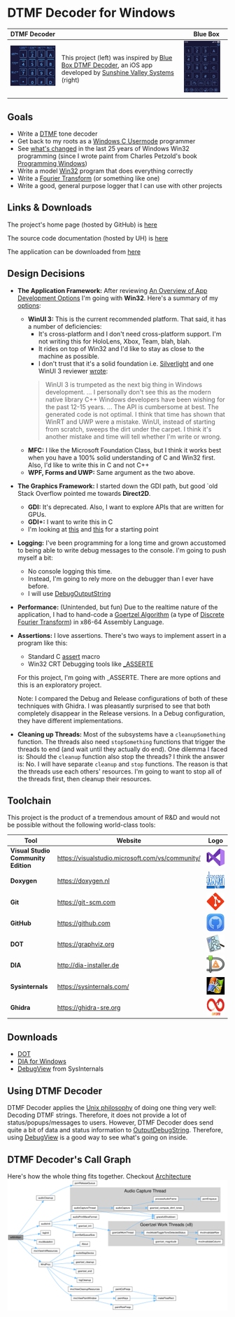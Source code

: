 DTMF Decoder for Windows
========================

| DTMF Decoder                                                                                                                    |                                                                                                                                                                                                                                     | Blue Box                                                                                                                  |
|---------------------------------------------------------------------------------------------------------------------------------|-------------------------------------------------------------------------------------------------------------------------------------------------------------------------------------------------------------------------------------|---------------------------------------------------------------------------------------------------------------------------|
| <img src="images/DTMF_Decoder_Windows.png" style="width:200px; float: top; margin: 0 10px 10px 0;" alt="DTMF Decoder Windows"/> | This project (left) was inspired by [Blue Box DTMF Decoder](https://apps.apple.com/us/app/blue-box/id391832739), an iOS app developed by [Sunshine Valley Systems](http://www.sunshinevalleysystems.com/BlueBox/index.html) (right) | <img src="images/DTMF_Decoder_iOS.PNG" style="width:200px; float: right; margin: 0 10px 10px 0;" alt="DTMF Decoder iOS"/> |


## Goals
- Write a [DTMF](https://en.wikipedia.org/wiki/Dual-tone_multi-frequency_signaling)
  tone decoder
- Get back to my roots as a [Windows C Usermode](https://en.wikipedia.org/wiki/Windows_API)
  programmer
- See [what's changed](https://stackoverflow.com/questions/3121538/how-has-windows-api-changed-in-the-last-10-years)
  in the last 25 years of Windows Win32 programming (since I wrote paint from
  Charles Petzold's book [Programming Windows](https://www.amazon.com/Programming-Windows%C2%AE-Fifth-Developer-Reference/dp/157231995X))
- Write a model [Win32](https://learn.microsoft.com/en-us/windows/win32/) program
  that does everything correctly
- Write a [Fourier Transform](https://en.wikipedia.org/wiki/Fourier_transform)
  (or something like one)
- Write a good, general purpose logger that I can use with other projects


## Links & Downloads
The project's home page (hosted by GitHub) is [here](https://github.com/marknelsonengineer/DTMF_Decoder)

The source code documentation (hosted by UH) is [here](https://www2.hawaii.edu/~marknels/DTMF_Decoder/docs/)

The application can be downloaded from [here](https://www2.hawaii.edu/~marknels/DTMF_Decoder/app/)



## Design Decisions
- **The Application Framework:**  After reviewing [An Overview of App Development Options](https://learn.microsoft.com/en-us/windows/apps/get-started/?tabs=net-maui%2Cwindows-forms)
  I'm going with **Win32**.  Here's a summary of my [options](https://en.wikipedia.org/wiki/List_of_Microsoft_Windows_application_programming_interfaces_and_frameworks):
  - **WinUI 3:**  This is the current recommended platform.  That said, it
  has a number of deficiencies:
    - It's cross-platform and I don't need cross-platform support.  I'm not
      writing this for HoloLens, Xbox, Team, blah, blah.
    - It rides on top of Win32 and I'd like to stay as close to the machine as
      possible.
    - I don't trust that it's a solid foundation i.e. [Silverlight](https://www.neowin.net/news/former-microsoft-pm-silverlight-is-dead/)
      and one WinUI 3 reviewer [wrote](https://mariusbancila.ro/blog/2022/04/08/unwrapping-winui3-for-cpp/):
    > WinUI 3 is trumpeted as the next big thing in Windows development.
      ... I personally don't see this as the modern native library C++ Windows
      developers have been wishing for the past 12-15 years.  ... The API is
      cumbersome at best.  The generated code is not optimal.
      I think that time has shown that WinRT and UWP were a mistake.  WinUI,
      instead of starting from scratch, sweeps the dirt under the carpet.
      I think it's another mistake and time will tell whether I'm write or wrong.
  - **MFC:**  I like the Microsoft Foundation Class, but I think it works best
    when you have a 100% solid understanding of C and Win32 first.  Also, I'd
    like to write this in C and not C++
  - **WPF, Forms and UWP:** Same argument as the two above.

- **The Graphics Framework:**  I started down the GDI path, but good `old Stack
  Overflow pointed me towards **Direct2D**.
  - **GDI:**  It's deprecated.  Also, I want to explore APIs that are written for GPUs.
  - **GDI+:**  I want to write this in C
  - I'm looking at [this](https://learn.microsoft.com/en-us/windows/win32/direct2d/getting-started-with-direct2d)
    and [this](https://bobobobo.wordpress.com/2008/01/31/how-to-create-a-basic-window-in-c/) for a starting point

- **Logging:** I've been programming for a long time and grown accustomed to
  being able to write debug messages to the console.  I'm going to push myself
  a bit:
  - No console logging this time.
  - Instead, I'm going to rely more on the debugger than I ever have before.
  - I will use [DebugOutputString](https://learn.microsoft.com/en-us/windows/win32/api/debugapi/nf-debugapi-outputdebugstringa)

- **Performance:** (Unintended, but fun) Due to the realtime nature of the
  application, I had to hand-code a [Goertzel Algorithm](https://en.wikipedia.org/wiki/Goertzel_algorithm)
  (a type of [Discrete Fourier Transform](https://en.wikipedia.org/wiki/Discrete_Fourier_transform))
  in x86-64 Assembly Language.

- **Assertions:** I love assertions.  There's two ways to implement assert in
  a program like this:
  - Standard C [assert](https://learn.microsoft.com/en-us/cpp/c-runtime-library/reference/assert-macro-assert-wassert?view=msvc-170) macro
  - Win32 CRT Debugging tools like [_ASSERTE](https://learn.microsoft.com/en-us/cpp/c-runtime-library/reference/assert-asserte-assert-expr-macros?view=msvc-170)

  For this project, I'm going with _ASSERTE.  There are more options and this
  is an exploratory project.

  Note:  I compared the Debug and Release configurations of both of these
  techniques with Ghidra.  I was pleasantly surprised to see that both
  completely disappear in the Release versions.  In a Debug configuration,
  they have different implementations.

- **Cleaning up Threads:**  Most of the subsystems have a `cleanupSomething`
  function.  The threads also need `stopSomething` functions that trigger the
  threads to end (and wait until they actually do end).  One dilemma I faced
  is:  Should the `cleanup` function also stop the threads?  I think the answer
  is:  No.  I will have separate `cleanup` and `stop` functions.  The reason
  is that the threads use each others' resources.  I'm going to want to stop
  all of the threads first, then cleanup their resources.


## Toolchain
This project is the product of a tremendous amount of R&D and would not be
possible without the following world-class tools:

| Tool                                 | Website                                           |                                                Logo                                                                |
|--------------------------------------|---------------------------------------------------|:------------------------------------------------------------------------------------------------------------------:|
| **Visual Studio Community Edition**  | https://visualstudio.microsoft.com/vs/community/  | <img src="images/logo_Visual_Studio.png" style="height:40px; float: center; margin: 0 0 0 0;" alt="MSVC"/>         |
| **Doxygen**                          | https://doxygen.nl                                | <img src="images/logo_doxygen.png" style="height:40px; float: center; margin: 0 0 0 0;" alt="Doxygen"/>            |
| **Git**                              | https://git-scm.com                               | <img src="images/logo_git.png" style="height:40px; float: center; margin: 0 0 0 0;" alt="Git"/>                    |
| **GitHub**                           | https://github.com                                | <img src="images/logo_github.png" style="height:40px; float: center; margin: 0 0 0 0;" alt="Github"/>              |
| **DOT**                              | https://graphviz.org                              | <img src="images/logo_dot.png" style="height:40px; float: center; margin: 0 0 0 0;" alt="Dot"/>                    |
| **DIA**                              | http://dia-installer.de                           | <img src="images/logo_dia.png" style="height:40px; float: center; margin: 0 0 0 0;" alt="Dia"/>                    |
| **Sysinternals**                     | https://sysinternals.com/                         | <img src="images/logo_sysinternals.png" style="height:40px; float: center; margin: 0 0 0 0;" alt="Sysinternals"/>  |
| **Ghidra**                           | https://ghidra-sre.org                            | <img src="images/logo_ghidra.png" style="height:40px; float: center; margin: 0 0 0 0;" alt="Ghidra"/>              |


## Downloads
- [DOT](https://graphviz.org/download/)
- [DIA for Windows](http://dia-installer.de/index.html.en)
- [DebugView](https://learn.microsoft.com/en-us/sysinternals/downloads/debugview)
  from SysInternals


## Using DTMF Decoder
DTMF Decoder applies the [Unix philosophy](https://en.wikipedia.org/wiki/Unix_philosophy)
of doing one thing very well:  Decoding DTMF strings.   Therefore, it does not
provide a lot of status/popups/messages to users.   However, DTMF Decoder does
send quite a bit of data and status information to [OutputDebugString](https://learn.microsoft.com/en-us/windows/win32/api/debugapi/nf-debugapi-outputdebugstringa).
Therefore, using [DebugView](https://learn.microsoft.com/en-us/sysinternals/downloads/debugview)
is a good way to see what's going on inside.


## DTMF Decoder's Call Graph

Here's how the whole thing fits together.  Checkout [Architecture](ARCHITECTURE.md)
![DTMF Decoder's Call Graph](./images/Call_Graph.svg)
